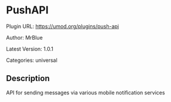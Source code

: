 # PushAPI

Plugin URL: https://umod.org/plugins/push-api

Author: MrBlue

Latest Version: 1.0.1

Categories: universal

## Description

API for sending messages via various mobile notification services
